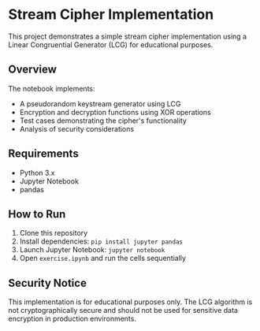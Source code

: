 # Stream Cipher Implementation

This project demonstrates a simple stream cipher implementation using a Linear Congruential Generator (LCG) for educational purposes.

## Overview

The notebook implements:

- A pseudorandom keystream generator using LCG
- Encryption and decryption functions using XOR operations
- Test cases demonstrating the cipher's functionality
- Analysis of security considerations

## Requirements

- Python 3.x
- Jupyter Notebook
- pandas

## How to Run

1. Clone this repository
2. Install dependencies: `pip install jupyter pandas`
3. Launch Jupyter Notebook: `jupyter notebook`
4. Open `exercise.ipynb` and run the cells sequentially

## Security Notice

This implementation is for educational purposes only. The LCG algorithm is not cryptographically secure and should not be used for sensitive data encryption in production environments.

